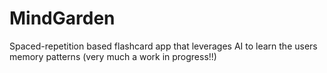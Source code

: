 # MindGarden
Spaced-repetition based flashcard app that leverages AI to learn the users memory patterns (very much a work in progress!!)
